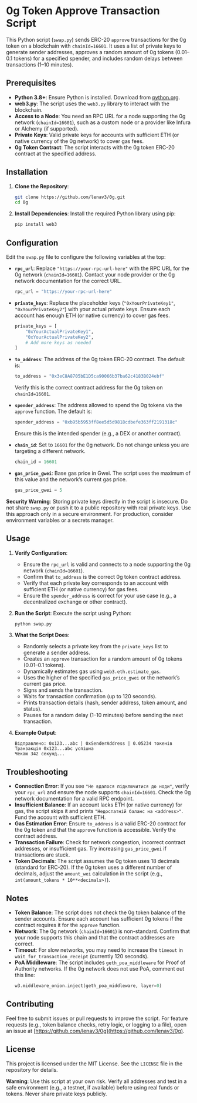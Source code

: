 # 0g Token Approve Transaction Script

This Python script (`swap.py`) sends ERC-20 `approve` transactions for the 0g token on a blockchain with `chainId=16601`. It uses a list of private keys to generate sender addresses, approves a random amount of 0g tokens (0.01–0.1 tokens) for a specified spender, and includes random delays between transactions (1–10 minutes).

## Prerequisites

- **Python 3.8+**: Ensure Python is installed. Download from [python.org](https://www.python.org/downloads/).
- **web3.py**: The script uses the `web3.py` library to interact with the blockchain.
- **Access to a Node**: You need an RPC URL for a node supporting the 0g network (`chainId=16601`), such as a custom node or a provider like Infura or Alchemy (if supported).
- **Private Keys**: Valid private keys for accounts with sufficient ETH (or native currency of the 0g network) to cover gas fees.
- **0g Token Contract**: The script interacts with the 0g token ERC-20 contract at the specified address.

## Installation

1. **Clone the Repository**:
   ```bash
   git clone https://github.com/lenav3/0g.git
   cd 0g
   ```

2. **Install Dependencies**:
   Install the required Python library using pip:
   ```bash
   pip install web3
   ```

## Configuration

Edit the `swap.py` file to configure the following variables at the top:

- **`rpc_url`**: Replace `"https://your-rpc-url-here"` with the RPC URL for the 0g network (`chainId=16601`). Contact your node provider or the 0g network documentation for the correct URL.
  ```python
  rpc_url = "https://your-rpc-url-here"
  ```

- **`private_keys`**: Replace the placeholder keys (`"0xYourPrivateKey1"`, `"0xYourPrivateKey2"`) with your actual private keys. Ensure each account has enough ETH (or native currency) to cover gas fees.
  ```python
  private_keys = [
      "0xYourActualPrivateKey1",
      "0xYourActualPrivateKey2",
      # Add more keys as needed
  ]
  ```

- **`to_address`**: The address of the 0g token ERC-20 contract. The default is:
  ```python
  to_address = "0x3eC8A8705bE1D5ca90066b37ba62c4183B024ebf"
  ```
  Verify this is the correct contract address for the 0g token on `chainId=16601`.

- **`spender_address`**: The address allowed to spend the 0g tokens via the `approve` function. The default is:
  ```python
  spender_address = "0xb95b5953ff8ee5d5d9818cdbefe363ff2191318c"
  ```
  Ensure this is the intended spender (e.g., a DEX or another contract).

- **`chain_id`**: Set to `16601` for the 0g network. Do not change unless you are targeting a different network.
  ```python
  chain_id = 16601
  ```

- **`gas_price_gwei`**: Base gas price in Gwei. The script uses the maximum of this value and the network’s current gas price.
  ```python
  gas_price_gwei = 5
  ```

**Security Warning**: Storing private keys directly in the script is insecure. Do not share `swap.py` or push it to a public repository with real private keys. Use this approach only in a secure environment. For production, consider environment variables or a secrets manager.

## Usage

1. **Verify Configuration**:
   - Ensure the `rpc_url` is valid and connects to a node supporting the 0g network (`chainId=16601`).
   - Confirm that `to_address` is the correct 0g token contract address.
   - Verify that each private key corresponds to an account with sufficient ETH (or native currency) for gas fees.
   - Ensure the `spender_address` is correct for your use case (e.g., a decentralized exchange or other contract).

2. **Run the Script**:
   Execute the script using Python:
   ```bash
   python swap.py
   ```

3. **What the Script Does**:
   - Randomly selects a private key from the `private_keys` list to generate a sender address.
   - Creates an `approve` transaction for a random amount of 0g tokens (0.01–0.1 tokens).
   - Dynamically estimates gas using `web3.eth.estimate_gas`.
   - Uses the higher of the specified `gas_price_gwei` or the network’s current gas price.
   - Signs and sends the transaction.
   - Waits for transaction confirmation (up to 120 seconds).
   - Prints transaction details (hash, sender address, token amount, and status).
   - Pauses for a random delay (1–10 minutes) before sending the next transaction.

4. **Example Output**:
   ```
   Відправлено: 0x123...abc | 0xSenderAddress | 0.05234 токенів
   Транзакція 0x123...abc успішна
   Чекаю 342 секунд...
   ```

## Troubleshooting

- **Connection Error**: If you see `"Не вдалося підключитися до ноди"`, verify your `rpc_url` and ensure the node supports `chainId=16601`. Check the 0g network documentation for a valid RPC endpoint.
- **Insufficient Balance**: If an account lacks ETH (or native currency) for gas, the script skips it and prints `"Недостатній баланс на <address>"`. Fund the account with sufficient ETH.
- **Gas Estimation Error**: Ensure `to_address` is a valid ERC-20 contract for the 0g token and that the `approve` function is accessible. Verify the contract address.
- **Transaction Failure**: Check for network congestion, incorrect contract addresses, or insufficient gas. Try increasing `gas_price_gwei` if transactions are stuck.
- **Token Decimals**: The script assumes the 0g token uses 18 decimals (standard for ERC-20). If the 0g token uses a different number of decimals, adjust the `amount_wei` calculation in the script (e.g., `int(amount_tokens * 10**<decimals>)`).

## Notes

- **Token Balance**: The script does not check the 0g token balance of the sender accounts. Ensure each account has sufficient 0g tokens if the contract requires it for the `approve` function.
- **Network**: The 0g network (`chainId=16601`) is non-standard. Confirm that your node supports this chain and that the contract addresses are correct.
- **Timeout**: For slow networks, you may need to increase the `timeout` in `wait_for_transaction_receipt` (currently 120 seconds).
- **PoA Middleware**: The script includes `geth_poa_middleware` for Proof of Authority networks. If the 0g network does not use PoA, comment out this line:
  ```python
  w3.middleware_onion.inject(geth_poa_middleware, layer=0)
  ```

## Contributing

Feel free to submit issues or pull requests to improve the script. For feature requests (e.g., token balance checks, retry logic, or logging to a file), open an issue at [https://github.com/lenav3/0g](https://github.com/lenav3/0g).

## License

This project is licensed under the MIT License. See the `LICENSE` file in the repository for details.

**Warning**: Use this script at your own risk. Verify all addresses and test in a safe environment (e.g., a testnet, if available) before using real funds or tokens. Never share private keys publicly.
